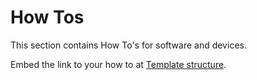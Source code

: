# How Tos

This section contains How To's for software and devices.

Embed the link to your how to at [Template structure](main.md).
